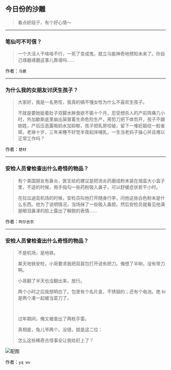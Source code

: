 ## 今日份的沙雕

> 看点好段子，有个好心情～


 
---

### 笔仙可不可信？

> 一个大活人干啥啥不行，一死了变成鬼，就立马能神奇地预知未来了。你自己琢磨琢磨这事儿靠谱吗……


作者：`马鹿`

---

### 为什么我的女朋友讨厌生孩子？

> 大家好，我是一名男性，我真的搞不懂女性为什么不喜欢生孩子。
> 
> 不就是要她挺着肚子双脚水肿食欲不振十个月，忍受想杀人的产前阵痛几小时，外加歇斯底里崩出屎冒着生命危险生产，用剪刀把下体剪开，孩子不跟她姓，产后压恶露吸奶水加抑郁，孩子把乳房咬破，留下一堆妊娠纹一脸雀斑，老掉十岁，三年来睡不好觉半夜起床哺乳，一生当老妈子操心并且难以正常工作吗？


作者：`楚材`

---

### 安检人员曾检查出什么奇怪的物品？

> 有个美国朋友有鼻炎，医生给的建议是把消炎药磨成粉末装在烟盒大小盒子里，不适的时候，用手指勾一些药粉吸入鼻子，可以舒缓症状若干小时。
> 
> 在拉瓜迪亚机场的时候，安检员叫他打开随身行李，问他这些白色粉末是什么东西。他为了说明情况，当场抹了一些吸入鼻腔。然后安检员就看见他满是眼泪鼻涕的脸上露出了解脱的表情……


作者：`阿尔吉农`

---

### 安检人员曾检查出什么奇怪的物品？

> 不是机场，是地铁。
> 
> 某天地铁安检，小哥要求我把双肩包打开说有把刀。俺想了半晌，没有带刀啊。
> 
> 小哥翻了半天也没翻出来，放行。
> 
> 两个小时之后我想明白了。包里有个名片盒，不锈钢的；还有个电池。绝 bi 是两个凑一起被当菜刀了。
> 
>  
> 
> 过年期间，俺又被查出了两枚手雷。
> 
> 真相是，兔儿爷两个。没错，就是这二位：
> 
> 怎么这些稀奇古怪事全让我给赶上了？



![配图](http://pic3.zhimg.com/70/5cf8b32edb3961bb3208cfddbb4c9742_b.jpg)


作者：`yq wu`